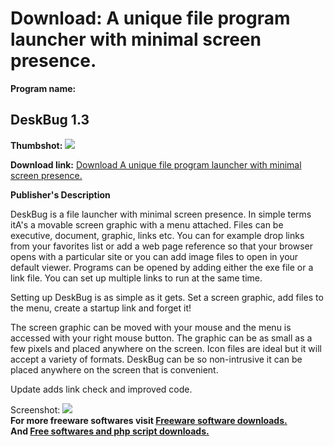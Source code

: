 # Download: A unique file program launcher with minimal screen presence.

**Program name:**

## DeskBug 1.3

  
**Thumbshot:** ![](http://www.freewarefiles.com/screenshot/deskbug13_md.jpg)   
  
**Download link:** [Download A unique file program launcher with minimal screen presence.](http://freesoftwares.boysofts.com/DeskBug_program_50359.html)  
  


**Publisher's Description**  
  


DeskBug is a file launcher with minimal screen presence. In simple terms itA's a movable screen graphic with a menu attached. Files can be executive, document, graphic, links etc. You can for example drop links from your favorites list or add a web page reference so that your browser opens with a particular site or you can add image files to open in your default viewer. Programs can be opened by adding either the exe file or a link file. You can set up multiple links to run at the same time. 

Setting up DeskBug is as simple as it gets. Set a screen graphic, add files to the menu, create a startup link and forget it!

The screen graphic can be moved with your mouse and the menu is accessed with your right mouse button. The graphic can be as small as a few pixels and placed anywhere on the screen. Icon files are ideal but it will accept a variety of formats. DeskBug can be so non-intrusive it can be placed anywhere on the screen that is convenient.

Update adds link check and improved code.

  
  
Screenshot: ![](http://www.freewarefiles.com/screenshot/deskbug13.jpg)   
**For more freeware softwares visit [Freeware software downloads.](http://freesoftwares.boysofts.com/)**   
**And [Free softwares and php script downloads.](http://www.boysofts.com/)**
